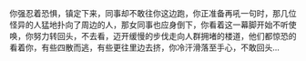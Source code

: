 你强忍着恐惧，镇定下来，同事却不敢往你这边跑，你正准备再吼一句时，那几位怪异的人猛地扑向了周边的人，那女同事也应身倒下，你看着这一幕脚开始不听使唤，你努力转回头，不去看，迈开缓慢的步伐走向人群拥堵的楼道，他们都惊恐的看着你，有些四散而逃，有些更往里边去挤，你冷汗滑落至手心，不敢回头...
